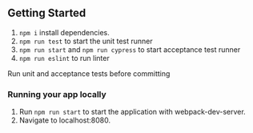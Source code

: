 ## Getting Started

1. `npm i` install dependencies.
2. `npm run test` to start the unit test runner
3. `npm run start` and `npm run cypress` to start acceptance test runner
4. `npm run eslint` to run linter

Run unit and acceptance tests before committing

### Running your app locally

1. Run `npm run start` to start the application with webpack-dev-server.
2. Navigate to localhost:8080.
